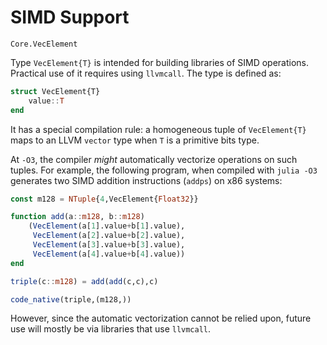 # SIMD Support

```@docs
Core.VecElement
```

Type `VecElement{T}` is intended for building libraries of SIMD operations. Practical use of it
requires using `llvmcall`. The type is defined as:

```julia
struct VecElement{T}
    value::T
end
```

It has a special compilation rule: a homogeneous tuple of `VecElement{T}` maps to an LLVM `vector`
type when `T` is a primitive bits type.

At `-O3`, the compiler *might* automatically vectorize operations on such tuples. For example,
the following program, when compiled with `julia -O3` generates two SIMD addition instructions
(`addps`) on x86 systems:

```julia
const m128 = NTuple{4,VecElement{Float32}}

function add(a::m128, b::m128)
    (VecElement(a[1].value+b[1].value),
     VecElement(a[2].value+b[2].value),
     VecElement(a[3].value+b[3].value),
     VecElement(a[4].value+b[4].value))
end

triple(c::m128) = add(add(c,c),c)

code_native(triple,(m128,))
```

However, since the automatic vectorization cannot be relied upon, future use will mostly be via
libraries that use `llvmcall`.
